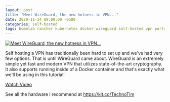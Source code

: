 ```yaml
---
layout: post
title: "Meet WireGuard, the new hotness in VPN..."
date: 2020-11-14 09:00:00 -0500
categories: self-hosted
tags: homelab rancher kubernetes docker wireguard self-hosted vpn portainer
---
```


[![Meet WireGuard, the new hotness in VPN...](https://img.youtube.com/vi/xlyTCuWqDOg/0.jpg)](https://www.youtube.com/watch?v=xlyTCuWqDOg "Meet WireGuard, the new hotness in VPN...")

Self hosting a VPN has traditionally been hard to set up and we've had very few options.  That is until WireGuard came about. WireGuard is an extremely simple yet fast and modern VPN that utilizes state-of-the-art cryptography.  It also supports running inside of a Docker container and that's exactly what we'll be using in this tutorial!

[Watch Video](https://www.youtube.com/watch?v=xlyTCuWqDOg)

See all the hardware I recommend at <https://kit.co/TechnoTim>
